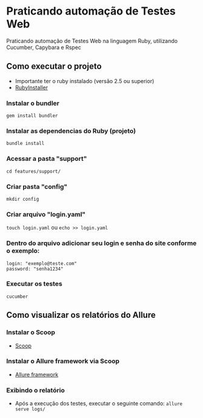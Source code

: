 # Praticando automação de Testes Web

Praticando automação de Testes Web na linguagem Ruby, utilizando Cucumber, Capybara e Rspec

## Como executar o projeto

-   Importante ter o ruby instalado (versão 2.5 ou superior)
- [RubyInstaller](https://rubyinstaller.org/downloads/)

### Instalar o bundler

`gem install bundler`

### Instalar as dependencias do Ruby (projeto)

`bundle install`

### Acessar a pasta "support"

`cd features/support/`

### Criar pasta "config"

`mkdir config`

### Criar arquivo "login.yaml"

`touch login.yaml` ou `echo >> login.yaml`

### Dentro do arquivo adicionar seu login e senha do site conforme o exemplo:

```
login: "exemplo@teste.com"
password: "senha1234"
```

### Executar os testes

`cucumber`

## Como visualizar os relatórios do Allure

### Instalar o Scoop

- [Scoop](https://scoop.sh/#installs-in-seconds)

### Instalar o Allure framework via Scoop
- [Allure framework](https://docs.qameta.io/allure/#_windows)

### Exibindo o relatório
- Após a execução dos testes, executar o seguinte comando:
`allure serve logs/`